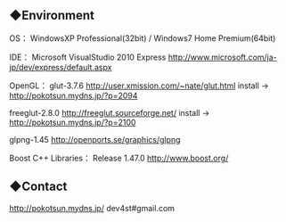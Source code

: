 ﻿
◆Environment
---------------------------------------------------------
OS：
WindowsXP Professional(32bit) / Windows7 Home Premium(64bit)

IDE：
Microsoft VisualStudio 2010 Express
http://www.microsoft.com/ja-jp/dev/express/default.aspx

OpenGL：
glut-3.7.6
http://user.xmission.com/~nate/glut.html
install -> http://pokotsun.mydns.jp/?p=2094

freeglut-2.8.0
http://freeglut.sourceforge.net/
install -> http://pokotsun.mydns.jp/?p=2100

glpng-1.45
http://openports.se/graphics/glpng

Boost C++ Libraries：
Release 1.47.0
http://www.boost.org/


◆Contact
---------------------------------------------------------
http://pokotsun.mydns.jp/
dev4st#gmail.com


